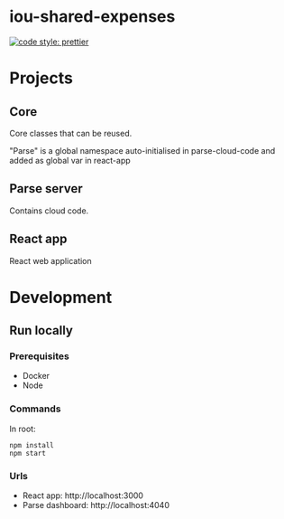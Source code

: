 # iou-shared-expenses

[![code style: prettier](https://img.shields.io/badge/code_style-prettier-ff69b4.svg?style=flat-square)](https://github.com/prettier/prettier)

# Projects

## Core

Core classes that can be reused.

"Parse" is a global namespace auto-initialised in parse-cloud-code and added as global var in react-app

## Parse server

Contains cloud code.

## React app

React web application

# Development

## Run locally

### Prerequisites

* Docker
* Node

### Commands

In root:

```
npm install
npm start
```

### Urls

* React app: http://localhost:3000
* Parse dashboard: http://localhost:4040

